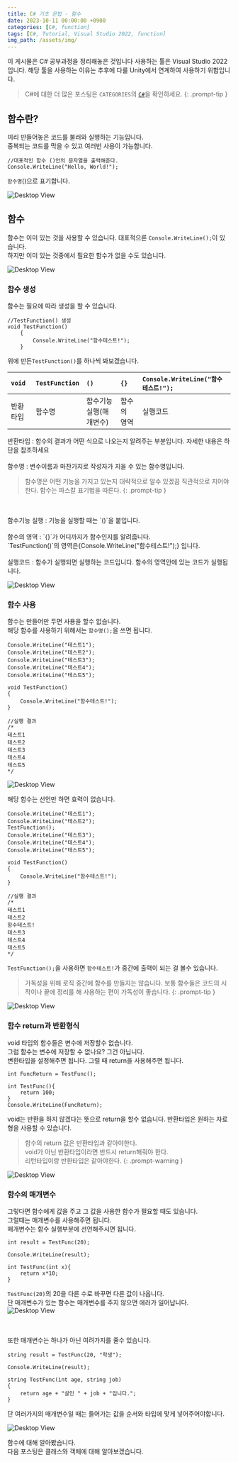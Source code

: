 ```yaml
---
title: C# 기초 문법 - 함수
date: 2023-10-11 00:00:00 +0900
categories: [C#, function]
tags: [C#, Tutorial, Visual Studio 2022, function]
img_path: /assets/img/
---
```


이 게시물은 C# 공부과정을 정리해놓은 것입니다
사용하는 툴은 Visual Studio 2022 입니다.
해당 툴을 사용하는 이유는 추후에 다룰 Unity에서 연계하여 사용하기 위함입니다.

> C#에 대한 더 많은 포스팅은 `CATEGORIES`의 <a href ="https://ryutaeha.github.io/categories/c/">`C#`</a>을 확인하세요.
 {: .prompt-tip }

## 함수란?

미리 만들어놓은 코드를 불러와 실행하는 기능입니다.
<br>
중복되는 코드를 막을 수 있고 여러번 사용이 가능합니다.

```
//대표적인 함수 ()안의 문자열을 출력해준다.
Console.WriteLine("Hello, World!");
```

`함수명`()으로 표기합니다.

![Desktop View](test.png)

## 함수

함수는 이미 있는 것을 사용할 수 있습니다. 대표적으론 `Console.WriteLine();`이 있습니다.
<br>
하지만 이미 있는 것중에서 필요한 함수가 없을 수도 있습니다.

![Desktop View](test.png)

### 함수 생성

함수는 필요에 따라 생성을 할 수 있습니다.

```
//TestFunction() 생성
void TestFunction()
    {
        Console.WriteLine("함수테스트!");
    }
```

위에 만든`TestFunction()`를 하나씩 봐보겠습니다.

| `void`   | `TestFunction` | `()`                    | `{}`        | `Console.WriteLine("함수테스트!");` |
| :------- | :------------- | :---------------------- | :---------- | :---------------------------------- |
| 반환타입 | 함수명         | 함수기능 실행(매개변수) | 함수의 영역 | 실행코드                            |

반환타입 : 함수의 결과가 어떤 식으로 나오는지 알려주는 부분입니다. 자세한 내용은 하단을 <a>참조</a>하세요
<br>
<br>
함수명 : 변수이름과 마찬가지로 작성자가 지을 수 있는 함수명입니다.

> 함수명은 어떤 기능을 가지고 있는지 대략적으로 알수 있겠끔 직관적으로 지어야 한다.
> 함수는 파스칼 표기법을 따른다.
 {: .prompt-tip }

<br>
<br>
함수기능 실행 : 기능을 실행할 때는 `()`을 붙입니다. 
<br>
<br>
함수의 영역 : `{}`가 어디까지가 함수인지를 알려줍니다.
<br>
`TestFunction()`의 영역은{Console.WriteLine("함수테스트!");} 입니다.
<br>
<br>
실행코드 : 함수가 실행되면 실행하는 코드입니다. 함수의 영역안에 있는 코드가 실행됩니다.

![Desktop View](test.png)

### 함수 사용

함수는 만들어만 두면 사용을 할수 없습니다.
<br>
해당 함수를 사용하기 위해서는 `함수명();`을 쓰면 됩니다.

```
Console.WriteLine("테스트1");
Console.WriteLine("테스트2");
Console.WriteLine("테스트3");
Console.WriteLine("테스트4");
Console.WriteLine("테스트5");

void TestFunction()
{
    Console.WriteLine("함수테스트!");
}

//실행 결과
/*
테스트1
테스트2
테스트3
테스트4
테스트5
*/
```

![Desktop View](test.png)

해당 함수는 선언만 하면 효력이 없습니다.

```
Console.WriteLine("테스트1");
Console.WriteLine("테스트2");
TestFunction();
Console.WriteLine("테스트3");
Console.WriteLine("테스트4");
Console.WriteLine("테스트5");

void TestFunction()
{
    Console.WriteLine("함수테스트!");
}

//실행 결과
/*
테스트1
테스트2
함수테스트!
테스트3
테스트4
테스트5
*/
```

`TestFunction();`을 사용하면 `함수테스트!`가 중간에 출력이 되는 걸 볼수 있습니다.

> 가독성을 위해 로직 중간에 함수를 만들지는 않습니다. 보통 함수들은 코드의 시작이나 끝에 정리를 해 사용하는 편이 가독성이 좋습니다.
 {: .prompt-tip }

![Desktop View](test.png)

### 함수 return과 반환형식

void 타입의 함수들은 변수에 저장할수 없습니다.
<br>
그럼 함수는 변수에 저장할 수 없나요? 그건 아닙니다.
<br>
변환타입을 설정해주면 됩니다. 그럴 때 return을 사용해주면 됩니다.

```
int FuncReturn = TestFunc();

int TestFunc(){
    return 100;
}
Console.WriteLine(FuncReturn);
```

void는 반환을 하지 않겠다는 뜻으로 return을 할수 없습니다. 반환타입은 원하는 자료형을 사용할 수 있습니다.

> 함수의 return 값은 반환타입과 같아야한다.<br>
> void가 아닌 반환타입이라면 반드시 return해줘야 한다. <br>
> 리턴타입이랑 반환타입은 같아야한다.
 {: .prompt-warning }

![Desktop View](test.png)

### 함수의 매개변수

그렇다면 함수에게 값을 주고 그 값을 사용한 함수가 필요할 때도 있습니다.
<br>
그럴때는 매개변수를 사용해주면 됩니다.
<br>
매개변수는 함수 실행부분에 선언해주시면 됩니다.

```
int result = TestFunc(20);

Console.WriteLine(result);

int TestFunc(int x){
    return x*10;
}
```

`TestFunc(20)`의 20을 다른 수로 바꾸면 다른 값이 나옵니다.
<br>
단 매개변수가 있는 함수는 매개변수를 주지 않으면 에러가 일어납니다.
![Desktop View](test.png)

<br>
<br>
또한 매개변수는 하나가 아닌 여려가지를 줄수 있습니다.

```
string result = TestFunc(20, "학생");

Console.WriteLine(result);

string TestFunc(int age, string job)
{
    return age + "살인 " + job + "입니다.";
}
```

단 여러가지의 매개변수일 때는 들어가는 값을 순서와 타입에 맞게 넣어주어야합니다.

![Desktop View](test.png)

함수에 대해 알아봤습니다.
<br>
다음 포스팅은 클래스와 객체에 대해 알아보겠습니다.
